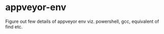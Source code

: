 # appveyor-env
Figure out few details of appveyor env viz. powershell, gcc, equivalent of find etc.
